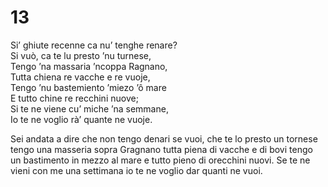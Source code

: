# 13  
  
Si’ ghiute recenne ca nu’ tenghe renare?  
Si vuò, ca te lu presto ’nu turnese,  
Tengo ’na massaria ’ncoppa Ragnano,  
Tutta chiena re vacche e re vuoje,  
Tengo ’nu bastemiento ’miezo ’ô mare  
E tutto chine re recchini nuove;  
Si te ne viene cu’ miche ’na semmane,  
Io te ne voglio rà’ quante ne vuoje.

Sei andata a dire che non tengo denari
se vuoi, che te lo presto un tornese
tengo una masseria sopra Gragnano
tutta piena di vacche e di bovi
tengo un bastimento in mezzo al mare
e tutto pieno di orecchini nuovi.
Se te ne vieni con me una settimana
io te ne voglio dar quanti ne vuoi.
